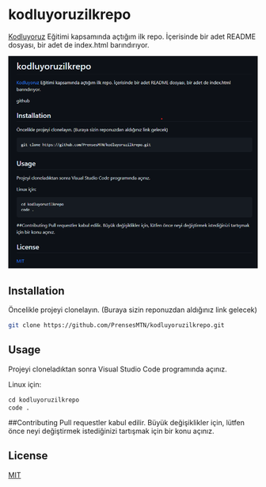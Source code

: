 # kodluyoruzilkrepo
[Kodluyoruz](https://www.kodluyoruz.org) Eğitimi kapsamında açtığım ilk repo. İçerisinde bir adet README dosyası, bir adet de index.html barındırıyor.

![github](github.png)

## Installation
Öncelikle projeyi clonelayın. (Buraya sizin reponuzdan aldığınız link gelecek)

```bash 
git clone https://github.com/PrensesMTN/kodluyoruzilkrepo.git 
```

## Usage
Projeyi cloneladıktan sonra Visual Studio Code programında açınız.

Linux için:
```
cd kodluyoruzilkrepo
code .
```
##Contributing
Pull requestler kabul edilir. Büyük değişiklikler için, lütfen önce neyi değiştirmek istediğinizi tartışmak için bir konu açınız.

## License
[MIT](https://choosealicense.com/licenses/mit/)